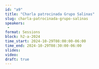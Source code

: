 ```yaml
---
id: "a9"
title: "Charla patrocinada Grupo Salinas"
slug: charla-patrocinada-grupo-salinas
speakers:
 - 
format: Sessions
block: h2-a-2024
time_start: 2024-10-29T08:00:00-06:00
time_end: 2024-10-29T08:30:00-06:00
slides: 
video: 
draft: true
---
```


